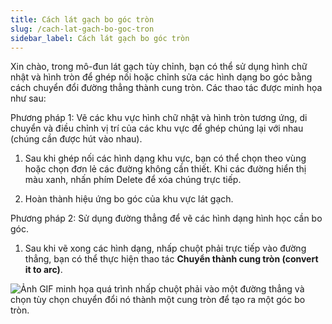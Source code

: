 ```yaml
---
title: Cách lát gạch bo góc tròn
slug: /cach-lat-gach-bo-goc-tron
sidebar_label: Cách lát gạch bo góc tròn
---
```


Xin chào, trong mô-đun lát gạch tùy chỉnh, bạn có thể sử dụng hình chữ nhật và hình tròn để ghép nối hoặc chỉnh sửa các hình dạng bo góc bằng cách chuyển đổi đường thẳng thành cung tròn. Các thao tác được minh họa như sau:

Phương pháp 1: Vẽ các khu vực hình chữ nhật và hình tròn tương ứng, di chuyển và điều chỉnh vị trí của các khu vực để ghép chúng lại với nhau (chúng cần được hút vào nhau).

1. Sau khi ghép nối các hình dạng khu vực, bạn có thể chọn theo vùng hoặc chọn đơn lẻ các đường không cần thiết. Khi các đường hiển thị màu xanh, nhấn phím Delete để xóa chúng trực tiếp.

2. Hoàn thành hiệu ứng bo góc của khu vực lát gạch.

Phương pháp 2: Sử dụng đường thẳng để vẽ các hình dạng hình học cần bo góc.

1. Sau khi vẽ xong các hình dạng, nhấp chuột phải trực tiếp vào đường thẳng, bạn có thể thực hiện thao tác **Chuyển thành cung tròn (convert it to arc)**.

![Ảnh GIF minh họa quá trình nhấp chuột phải vào một đường thẳng và chọn tùy chọn chuyển đổi nó thành một cung tròn để tạo ra một góc bo tròn.](https://storage.googleapis.com/jegavn_kb/images/aeaa14c3-3ece-48fc-9cdc-7ded7c6a354b.gif)